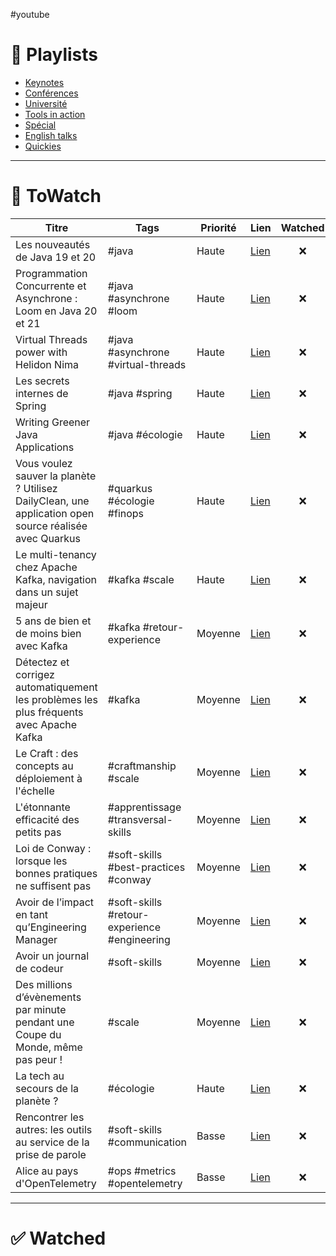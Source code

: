 #youtube 

# 📃 Playlists
- [Keynotes](https://www.youtube.com/playlist?list=PLTbQvx84FrAQXkeqykBOr8XaQnZNEmKyj)
- [Conférences](https://www.youtube.com/playlist?list=PLTbQvx84FrAQ4oAXbCkQugzA0o7ujccM-)
- [Université](https://www.youtube.com/playlist?list=PLTbQvx84FrASlmxTAD0w_FiNZbFnWaF1U)
- [Tools in action](https://www.youtube.com/playlist?list=PLTbQvx84FrATkUhLB2WWwC4Im5QcCj6ih)
- [Spécial](https://www.youtube.com/playlist?list=PLTbQvx84FrAReGVaojjfASkylGtj8hwBX)
- [English talks](https://www.youtube.com/playlist?list=PLTbQvx84FrARwtiEmI487_XTRqPYqAGD1)
- [Quickies](https://www.youtube.com/playlist?list=PLTbQvx84FrAQhJ6mNDgY8lLfa28DAtcnp)

***

# 👀 ToWatch

| Titre | Tags | Priorité | Lien | Watched |
| ----- | ---- | -------- | ---- | :-------: |
| Les nouveautés de Java 19 et 20 | #java | Haute | [Lien](https://www.youtube.com/watch?v=yoadz5e5UbQ) | ❌ |
| Programmation Concurrente et Asynchrone : Loom en Java 20 et 21 | #java #asynchrone #loom | Haute | [Lien](https://www.youtube.com/watch?v=v7DzKOniNh0) | ❌ |
| Virtual Threads power with Helidon Nima | #java #asynchrone #virtual-threads | Haute| [Lien](https://www.youtube.com/watch?v=aP-BGITYtxE) | ❌ |
| Les secrets internes de Spring | #java #spring | Haute | [Lien](https://www.youtube.com/watch?v=P61kCoXvKIc) | ❌ |
| Writing Greener Java Applications | #java #écologie | Haute | [Lien](https://www.youtube.com/watch?v=DSMgqAfwfUA) | ❌ |
| Vous voulez sauver la planète ? Utilisez DailyClean, une application open source réalisée avec Quarkus | #quarkus #écologie #finops | Haute | [Lien](https://www.youtube.com/watch?v=6xbEHiVBGcw) | ❌ |
| Le multi-tenancy chez Apache Kafka, navigation dans un sujet majeur | #kafka #scale | Haute | [Lien](https://www.youtube.com/watch?v=h72ScOQjtbM) | ❌ |
| 5 ans de bien et de moins bien avec Kafka | #kafka #retour-experience | Moyenne | [Lien](https://www.youtube.com/watch?v=LJoqnjhG4dk) | ❌ |
| Détectez et corrigez automatiquement les problèmes les plus fréquents avec Apache Kafka | #kafka | Moyenne | [Lien](https://www.youtube.com/watch?v=bGRE-tBsqoE) | ❌ |
| Le Craft : des concepts au déploiement à l'échelle | #craftmanship #scale | Moyenne | [Lien](https://www.youtube.com/watch?v=EXko-SSxRuY) | ❌ |
| L'étonnante efficacité des petits pas | #apprentissage #transversal-skills | Moyenne | [Lien](https://www.youtube.com/watch?v=xI_iN1HNweI) | ❌ |
| Loi de Conway : lorsque les bonnes pratiques ne suffisent pas | #soft-skills #best-practices #conway | Moyenne | [Lien](https://www.youtube.com/watch?v=Kx7XOqrPoWk) | ❌ |
| Avoir de l’impact en tant qu’Engineering Manager | #soft-skills #retour-experience #engineering | Moyenne | [Lien](https://www.youtube.com/watch?v=4ekJwOV45ro) | ❌ |
| Avoir un journal de codeur | #soft-skills | Moyenne | [Lien](https://www.youtube.com/watch?v=Y5jWH0o-gs0) | ❌ |
| Des millions d’évènements par minute pendant une Coupe du Monde, même pas peur ! | #scale | Moyenne | [Lien](https://www.youtube.com/watch?v=OLUL4w6nAMU) | ❌ |
| La tech au secours de la planète ? | #écologie | Haute | [Lien](https://www.youtube.com/watch?v=4C44uWcslS8) | ❌ |
| Rencontrer les autres: les outils au service de la prise de parole | #soft-skills #communication | Basse | [Lien](https://www.youtube.com/watch?v=CixarNfF634) | ❌ |
| Alice au pays d'OpenTelemetry | #ops #metrics #opentelemetry | Basse | [Lien](https://www.youtube.com/watch?v=0xSCUgHxZu0) | ❌ |

***

# ✅ Watched